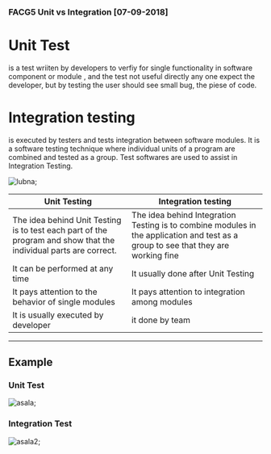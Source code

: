 ### FACG5 Unit vs Integration  [07-09-2018]

# Unit Test 
 is a test wriiten by developers to verfiy for single functionality in software component or module , and the test not useful directly any one expect the developer, but by testing the user should see small bug, the piese of code.

 # Integration testing 
 is executed by testers and tests integration between software modules. It is a software testing technique where individual units of a program are combined and tested as a group. Test softwares are used to assist in Integration Testing. 



![lubna](https://files.gitter.im/AsalaKM/KUcF/unit-vs-integration-tests-2-638.jpg);


 


<!-- Tables -->
| Unit Testing     | Integration testing          |
| -------- | -------------- |
| The idea behind Unit Testing is to test each part of the program and show that the individual parts are correct.| The idea behind Integration Testing is to combine modules in the application and test as a group to see that they are working fine |
| It can be performed at any time| It usually done after Unit Testing  |
| It pays attention to the behavior of single modules | It pays attention to integration among modules |
| It is usually executed by developer | it done by team |

----
## Example
### Unit Test
![asala](https://files.gitter.im/lubnaabd/JRVd/Screenshot-from-2018-07-09-14-54-09.png);


### Integration Test
![asala2](https://files.gitter.im/lubnaabd/KVyE/Screenshot-from-2018-07-09-15-01-20.png
);

